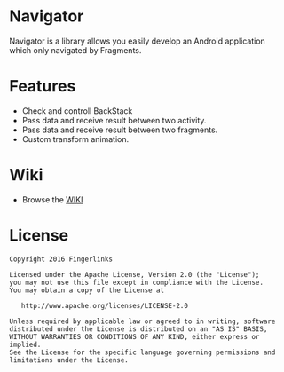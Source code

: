 Navigator
==============

Navigator is a library allows you easily develop an Android application which only navigated by Fragments.


Features
========

  * Check and controll BackStack
  * Pass data and receive result between two activity.
  * Pass data and receive result between two fragments.
  * Custom transform animation.

Wiki
========

  * Browse the [WIKI](https://bitbucket.org/fingerlinks/navigator/wiki/Home)

License
=======

    Copyright 2016 Fingerlinks

    Licensed under the Apache License, Version 2.0 (the "License");
    you may not use this file except in compliance with the License.
    You may obtain a copy of the License at

       http://www.apache.org/licenses/LICENSE-2.0

    Unless required by applicable law or agreed to in writing, software
    distributed under the License is distributed on an "AS IS" BASIS,
    WITHOUT WARRANTIES OR CONDITIONS OF ANY KIND, either express or implied.
    See the License for the specific language governing permissions and
    limitations under the License.